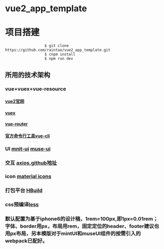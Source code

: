 # vue2_app_template

# 项目搭建



                      $ git clone https://github.com/raintao/vue2_app_template.git
                      $ cnpm install
                      $ npm run dev   

## 所用的技术架构
### vue+vuex+vue-resource
#### [vue2官网](https://cn.vuejs.org/v2/guide/ "vuejs官网")
#### [vuex](https://vuex.vuejs.org/zh-cn/api.html)  
#### [vue-router](https://router.vuejs.org/zh-cn/)
#### [官方命令行工具vue-cli](https://github.com/vuejs/vue-cli)  
### UI [mnit-ui](http://mint-ui.github.io/docs/#/)   [muse-ui](http://www.muse-ui.org/#/usage)
### 交互 [axios](https://www.awesomes.cn/repo/mzabriskie/axios),[github地址](https://github.com/raintao/axios)
### icon [material icons](https://material.io/icons/#ic_class)
### 打包平台 [HBuild](http://www.html5plus.org/doc/h5p.html)
### css预编译[less](http://less.bootcss.com/)

### 默认配置为基于iphone6的设计稿，1rem=100px,即1px=0.01rem；字体、border用px，布局用rem，固定定位的header、footer建议也用px布局，另本模版对于mintUI和museUI组件的按需引入的webpack已配好。
